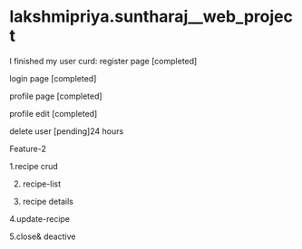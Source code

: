 # lakshmipriya.suntharaj__web_project
I finished my
user curd:
register page [completed]

login page [completed]

profile page [completed]

profile edit [completed]

delete user [pending]24 hours

 Feature-2

1.recipe crud

2. recipe-list

3. recipe details

4.update-recipe

5.close& deactive
